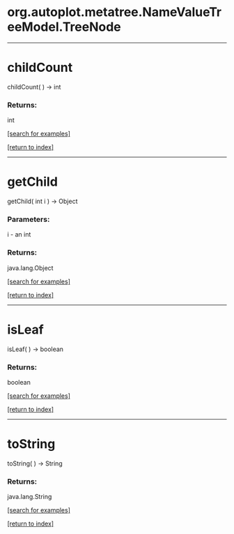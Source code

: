 # org.autoplot.metatree.NameValueTreeModel.TreeNode



***
<a name="childCount"></a>
# childCount
childCount(  ) &rarr; int



### Returns:
int


<a href="https://github.com/autoplot/dev/search?q=childCount&unscoped_q=childCount">[search for examples]</a>

<a href="https://github.com/autoplot/documentation/blob/master/javadoc/index-all.md">[return to index]</a>

***
<a name="getChild"></a>
# getChild
getChild( int i ) &rarr; Object



### Parameters:
i - an int

### Returns:
java.lang.Object


<a href="https://github.com/autoplot/dev/search?q=getChild&unscoped_q=getChild">[search for examples]</a>

<a href="https://github.com/autoplot/documentation/blob/master/javadoc/index-all.md">[return to index]</a>

***
<a name="isLeaf"></a>
# isLeaf
isLeaf(  ) &rarr; boolean



### Returns:
boolean


<a href="https://github.com/autoplot/dev/search?q=isLeaf&unscoped_q=isLeaf">[search for examples]</a>

<a href="https://github.com/autoplot/documentation/blob/master/javadoc/index-all.md">[return to index]</a>

***
<a name="toString"></a>
# toString
toString(  ) &rarr; String



### Returns:
java.lang.String


<a href="https://github.com/autoplot/dev/search?q=toString&unscoped_q=toString">[search for examples]</a>

<a href="https://github.com/autoplot/documentation/blob/master/javadoc/index-all.md">[return to index]</a>

